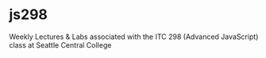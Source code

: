 # js298
Weekly Lectures &amp; Labs associated with the ITC 298 (Advanced JavaScript) class at Seattle Central College
